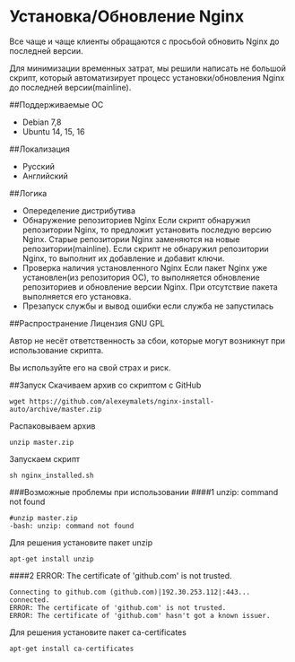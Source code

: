 # Установка/Обновление Nginx

Все чаще и чаще клиенты обращаются с просьбой обновить Nginx до последней версии.

Для минимизации временных затрат, мы решили написать не большой скрипт, который автоматизирует процесс установки/обновления Nginx до последней версии(mainline).

##Поддерживаемые ОС
* Debian 7,8
* Ubuntu 14, 15, 16

##Локализация
* Русский
* Английский

##Логика
* Опеределение дистрибутива
* Обнаружение репозиториев Nginx
Если скрипт обнаружил репозитории Nginx, то предложит установить последую версию Nginx. Старые репозитории Nginx заменяются на новые репозитории(mainline).
Если скрипт не обнаружил репозитории Nginx, то выполнит их добавление и добавит ключи.
* Проверка наличия установленного Nginx
Если пакет Nginx уже установлен(из репозитория ОС), то выполняется обновление репозиториев и обновление версии Nginx. 
При отсутствие пакета выполняется его установка.
* Презапуск службы и вывод ошибки если служба не запустилась

##Распространение
Лицензия GNU GPL

Автор не несёт ответственность за сбои, которые могут возникнут при использование скрипта. 

Вы используйте его на свой страх и риск.


##Запуск
Скачиваем архив со скриптом с GitHub
```
wget https://github.com/alexeymalets/nginx-install-auto/archive/master.zip
```
Распаковываем архив
```
unzip master.zip
```
Запускаем скрипт
```
sh nginx_installed.sh
```
###Возможные проблемы при использовании
####1 unzip: command not found
```
#unzip master.zip
-bash: unzip: command not found
```
Для решения установите пакет unzip
```
apt-get install unzip
```
####2 ERROR: The certificate of 'github.com' is not trusted.
```
Connecting to github.com (github.com)|192.30.253.112|:443... connected.
ERROR: The certificate of 'github.com' is not trusted.
ERROR: The certificate of 'github.com' hasn't got a known issuer.
```
Для решения установите пакет ca-certificates
```
apt-get install ca-certificates
```